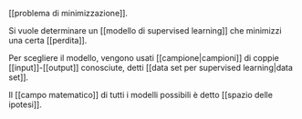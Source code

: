 [[problema di minimizzazione]].

Si vuole determinare un [[modello di supervised learning]] che minimizzi una certa [[perdita]].

Per scegliere il modello, vengono usati [[campione|campioni]] di coppie [[input]]-[[output]] conosciute, detti [[data set per supervised learning|data set]].

Il [[campo matematico]] di tutti i modelli possibili è detto [[spazio delle ipotesi]].
